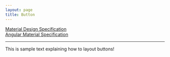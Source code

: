 ```yaml
---
layout: page
title: Button
---
```


<a href="https://material.google.com/components/buttons.html">Material Design Specification</a><br>
<a href="https://material.angularjs.org/latest/demo/button">Angular Material Specification</a>

<hr>
This is sample text explaining how to layout buttons! 

